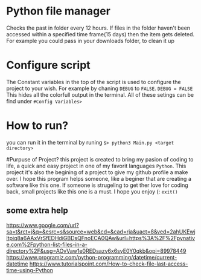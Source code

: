 # Python file manager

Checks the past in folder every 12 hours. If files in the folder haven't been accessed within a specified time frame(15 days) then the item gets deleted. For example you could pass in your downloads folder, to clean it up 

# Configure script
The Constant variables in the top of the script is used to configure the project to your wish.
For example by chaning `DEBUG` to `FALSE`. 
`DEBUG = FALSE`
This hides all the colorfull output in the terminal.
All of these setings can be find under `#Config Variables>`

# How to run?
you can run it in the terminal by runing
`$> python3 Main.py <target directory>`

#Purpuse of Project?
this project is created to bring my pasion of coding to life, a quick and easy project in one of my favorit languages `Python`. This project it's also the begining of a project to give my github profile a make over.
I hope this program helps someone, like a beginer that are creating a software like this one. If someone is strugeling to get ther love for coding back, small projects like this one is a must.
I hope you enjoy (:
`exit()`


## some extra help
https://www.google.com/url?sa=t&rct=j&q=&esrc=s&source=web&cd=&cad=rja&uact=8&ved=2ahUKEwjltpiq8a6AAxVrSfEDHdiGBDsQFnoECA0QAw&url=https%3A%2F%2Fpynative.com%2Fpython-list-files-in-a-directory%2F&usg=AOvVaw1e0REDsazv6x6syE0Y0qkb&opi=89978449
https://www.programiz.com/python-programming/datetime/current-datetime
https://www.tutorialspoint.com/How-to-check-file-last-access-time-using-Python
